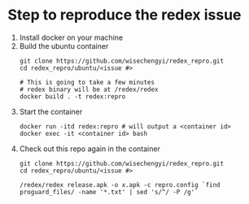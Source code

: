 Step to reproduce the redex issue
=================================

1. Install docker on your machine
2. Build the ubuntu container
    ```
    git clone https://github.com/wisechengyi/redex_repro.git
    cd redex_repro/ubuntu/<issue #>

    # This is going to take a few minutes
    # redex binary will be at /redex/redex
    docker build . -t redex:repro
    ```
3. Start the container
    ```
    docker run -itd redex:repro # will output a <container id>
    docker exec -it <container id> bash
    ```
4. Check out this repo again in the container
    ```
    git clone https://github.com/wisechengyi/redex_repro.git
    cd redex_repro/ubuntu/<issue #>
    
    /redex/redex release.apk -o x.apk -c repro.config `find proguard_files/ -name '*.txt' | sed 's/^/ -P /g'` 
    ```